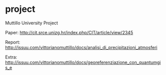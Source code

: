 # project
Muttillo University Project

Paper: http://cit.srce.unizg.hr/index.php/CIT/article/view/2345

Report: http://issuu.com/vittorianomuttillo/docs/analisi_di_precipitazioni_atmosferi

Extra: http://issuu.com/vittorianomuttillo/docs/georeferenziazione_con_quantumgis_e
